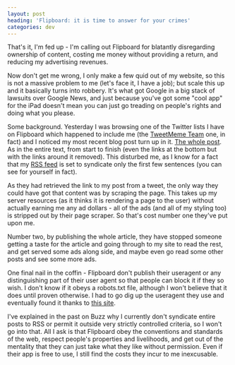 ```yaml
---
layout: post
heading: 'Flipboard: it is time to answer for your crimes'
categories: dev
---
```


That's it, I'm fed up - I'm calling out Flipboard for blatantly disregarding ownership of content, costing me money without providing a return, and reducing my advertising revenues.

Now don't get me wrong, I only make a few quid out of my website, so this is not a massive problem to me (let's face it, I have a job); but scale this up and it basically turns into robbery. It's what got Google in a big stack of lawsuits over Google News, and just because you've got some "cool app" for the iPad doesn't mean you can just go treading on people's rights and doing what you please.

Some background. Yesterday I was browsing one of the Twitter lists I have on Flipboard which happened to include me (the [TweetMeme Team](http://twitter.com/tweetmeme/team) one, in fact) and I noticed my most recent blog post turn up in it. [The whole post](http://twitpic.com/2nrdx3). As in the entire text, from start to finish (even the links at the bottom but with the links around it removed). This disturbed me, as I know for a fact that my [RSS feed](/feed) is set to syndicate only the first few sentences (you can see for yourself in fact).

As they had retrieved the link to my post from a tweet, the only way they could have got that content was by scraping the page. This takes up my server resources (as it thinks it is rendering a page to the user) without actually earning me any ad dollars - all of the ads (and all of my styling too) is stripped out by their page scraper. So that's cost number one they've put upon me.

Number two, by publishing the whole article, they have stopped someone getting a taste for the article and going through to my site to read the rest, and get served some ads along side, and maybe even go read some other posts and see some more ads.

One final nail in the coffin - Flipboard don't publish their useragent or any distinguishing part of their user agent so that people can block it if they so wish. I don't know if it obeys a robots.txt file, although I won't believe that it does until proven otherwise. I had to go dig up the useragent they use and eventually found it thanks to [this site](http://cleverhack.com/2010/08/15/flipboard-user-agent/).

I've explained in the past on Buzz why I currently don't syndicate entire posts to RSS or permit it outside very strictly controlled criteria, so I won't go into that. All I ask is that Flipboard obey the conventions and standards of the web, respect people's properties and livelihoods, and get out of the mentality that they can just take what they like without permission. Even if their app is free to use, I still find the costs they incur to me inexcusable.
